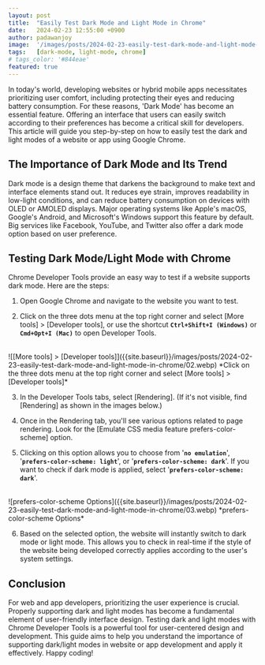 ```yaml
---
layout: post
title:  "Easily Test Dark Mode and Light Mode in Chrome"
date:   2024-02-23 12:55:00 +0900
author: padawanjoy
image:  '/images/posts/2024-02-23-easily-test-dark-mode-and-light-mode-in-chrome/01.webp'
tags:   [dark-mode, light-mode, chrome]
# tags_color: '#844eae'
featured: true
---
```

In today's world, developing websites or hybrid mobile apps necessitates prioritizing user comfort, including protecting their eyes and reducing battery consumption. For these reasons, 'Dark Mode' has become an essential feature. Offering an interface that users can easily switch according to their preferences has become a critical skill for developers. This article will guide you step-by-step on how to easily test the dark and light modes of a website or app using Google Chrome.

## The Importance of Dark Mode and Its Trend

Dark mode is a design theme that darkens the background to make text and interface elements stand out. It reduces eye strain, improves readability in low-light conditions, and can reduce battery consumption on devices with OLED or AMOLED displays. Major operating systems like Apple's macOS, Google's Android, and Microsoft's Windows support this feature by default. Big services like Facebook, YouTube, and Twitter also offer a dark mode option based on user preference.

## Testing Dark Mode/Light Mode with Chrome

Chrome Developer Tools provide an easy way to test if a website supports dark mode. Here are the steps:

1. Open Google Chrome and navigate to the website you want to test.

2. Click on the three dots menu at the top right corner and select [More tools] > [Developer tools], or use the shortcut **`Ctrl+Shift+I (Windows)`** or **`Cmd+Opt+I (Mac)`** to open Developer Tools.
<br>
![[More tools] > [Developer tools]]({{site.baseurl}}/images/posts/2024-02-23-easily-test-dark-mode-and-light-mode-in-chrome/02.webp)
*Click on the three dots menu at the top right corner and select [More tools] > [Developer tools]*

3. In the Developer Tools tabs, select [Rendering]. (If it's not visible, find [Rendering] as shown in the images below.)

4. Once in the Rendering tab, you'll see various options related to page rendering. Look for the [Emulate CSS media feature prefers-color-scheme] option.

5. Clicking on this option allows you to choose from '**`no emulation`**', '**`prefers-color-scheme: light`**', or '**`prefers-color-scheme: dark`**'. If you want to check if dark mode is applied, select '**`prefers-color-scheme: dark`**'.
<br>
![prefers-color-scheme Options]({{site.baseurl}}/images/posts/2024-02-23-easily-test-dark-mode-and-light-mode-in-chrome/03.webp)
*prefers-color-scheme Options*

6. Based on the selected option, the website will instantly switch to dark mode or light mode. This allows you to check in real-time if the style of the website being developed correctly applies according to the user's system settings.

## Conclusion

For web and app developers, prioritizing the user experience is crucial. Properly supporting dark and light modes has become a fundamental element of user-friendly interface design. Testing dark and light modes with Chrome Developer Tools is a powerful tool for user-centered design and development. This guide aims to help you understand the importance of supporting dark/light modes in website or app development and apply it effectively. Happy coding!